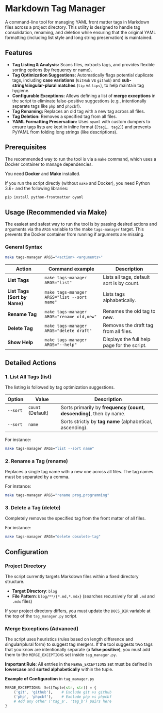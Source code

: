 # Markdown Tag Manager

A command-line tool for managing YAML front matter tags in Markdown files across a project directory. This utility is designed to handle tag consolidation, renaming, and deletion while ensuring that the original YAML formatting (including list style and long string preservation) is maintained.

## Features

* **Tag Listing & Analysis:** Scans files, extracts tags, and provides flexible sorting options (by frequency or name).
* **Tag Optimization Suggestions:** Automatically flags potential duplicate tags, including **case variations** (`GitHub` vs `github`) and **sub-string/singular-plural matches** (`tip` vs `tips`), to help maintain tag hygiene.
* **Configurable Exceptions:** Allows defining a list of **merge exceptions** in the script to eliminate false-positive suggestions (e.g., intentionally separate tags like `php` and `phpcbf`).
* **Tag Renaming:** Replaces an old tag with a new tag across all files.
* **Tag Deletion:** Removes a specified tag from all files.
* **YAML Formatting Preservation:** Uses `oyaml` with custom dumpers to ensure tags lists are kept in inline format (`[tag1, tag2]`) and prevents PyYAML from folding long strings (like descriptions).

## Prerequisites

The recommended way to run the tool is via a `make` command, which uses a Docker container to manage dependencies.

You need **Docker** and **Make** installed.

If you run the script directly (without `make` and Docker), you need Python 3.6+ and the following libraries:

```bash
pip install python-frontmatter oyaml
```

## Usage (Recommended via Make)

The easiest and safest way to run the tool is by passing desired actions and arguments via the `ARGS` variable to the make `tags-manager` target. This prevents the Docker container from running if arguments are missing.

### General Syntax

```bash
make tags-manager ARGS="<action> <arguments>"
```

| Action | Command example | Description |
| --- | --- | --- |
| **List Tags** | `make tags-manager ARGS="list"` | Lists all tags, default sort is by count. |
| **List Tags (Sort by Name)** | `make tags-manager ARGS="list --sort name"` | Lists tags alphabetically. |
| **Rename Tag** | `make tags-manager ARGS="rename old,new"` | Renames the old tag to new. |
| **Delete Tag** | `make tags-manager ARGS="delete draft"` | Removes the draft tag from all files. |
| **Show Help** | `make tags-manager ARGS="--help"` | Displays the full help page for the script. |

## Detailed Actions

### 1. List All Tags (list)

The listing is followed by tag optimization suggestions.

| Option | Value | Description |
| --- | --- | --- |
| `--sort` | `count` (Default) | Sorts primarily by **frequency (count, descending)**, then by name. |
| `--sort` | `name` | Sorts strictly by **tag name** (alphabetical, ascending). |

For instance:

```bash
make tags-manager ARGS="list --sort name"
```

### 2. Rename a Tag (rename)

Replaces a single tag name with a new one across all files. The tag names must be separated by a comma.

For instance:

```bash
make tags-manager ARGS="rename prog,programming"
```

### 3. Delete a Tag (delete)

Completely removes the specified tag from the front matter of all files.

For instance:

```bash
make tags-manager ARGS="delete obsolete-tag"
```

## Configuration

### Project Directory

The script currently targets Markdown files within a fixed directory structure.

* **Target Directory**:  `blog`
* **File Pattern**: `blog/**/{*.md,*.mdx}` (searches recursively for all `.md` and `.mdx` files)

If your project directory differs, you must update the `DOCS_DIR` variable at the top of the `tag_manager.py` script.

### Merge Exceptions (Advanced)

The script uses heuristics (rules based on length difference and singular/plural form) to suggest tag mergers. If the tool suggests two tags that you know are intentionally separate (a **false positive**), you must add them to the `MERGE_EXCEPTIONS` set inside `tag_manager.py`.

**Important Rule**: All entries in the `MERGE_EXCEPTIONS` set must be defined in **lowercase** and **sorted alphabetically** within the tuple.

**Example of Configuration** in `tag_manager.py`

```python
MERGE_EXCEPTIONS: Set[Tuple[str, str]] = {
    ('git', 'github'),    # Exclude git vs github
    ('php', 'phpcbf'),    # Exclude php vs phpcbf
    # Add any other ('tag_a', 'tag_b') pairs here
}
```
